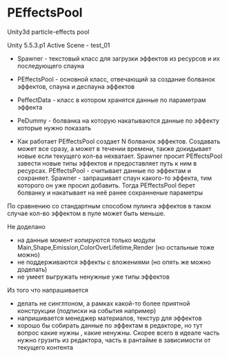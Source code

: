 # PEffectsPool
Unity3d particle-effects pool

Unity 5.5.3.p1
Active Scene - test_01

- Spawner - текстовый класс для загрузки эффектов из ресурсов и их последующего спауна

- PEffectsPool - основной класс, отвечающий за создание болванок эффектов, спауна и деспауна эффектов

- PeffectData - класс в котором хранятся данные по параметрам эффекта

- PeDummy - болванка на которую накатываются данные по эффекту которые нужно показать

 - Как работает
 PEffectsPool создает N болванок эффектов. Создавать может все сразу, а может в течении времени, также докидывает новые если текущего кол-ва нехватает.
 Spawner просит PEffectsPool завести новые типы эффектов и предоставляет путь к ним в ресурсах.
 PEffectsPool - считывает данные по эффектам и сохраняет.
 Spawner - запрашивает спаун какого-то эффекта, тим которого он уже просил добавить. Тогда PEffectsPool берет болванку и накатывает на неё ранее сохранненые параметры
 
 По сравнению со стандартным способом пулинга эффектов в таком случае кол-во эффектом в пуле может быть меньше.
 
 Не доделано
 - на данные момент копируются только модули Main,Shape,Emission,ColorOverLifetime,Render (но остальные тоже можно)
 - не поддерживаются эффекты с вложениями (но опять же можно доделать)
 - не умеет выгружать ненужные уже типы эффектов
 
 Из того что напрашивается
 - делать не синглтоном, а рамках какой-то более приятной конструкции (подписки на события например)
 - напришивается менеджер материалов, текстур для эффектов
 - хорошо бы собирать данные по эффектам в редакторе, но тут вопрос какие нужны , какие ненужны. Скорее всего в идеале часть нужно грузить из редактора, часть в рантайме в зависимости от текущего контента
 